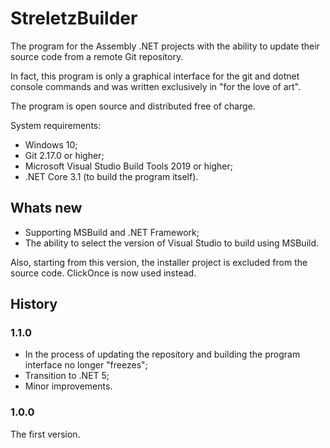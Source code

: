 # StreletzBuilder

The program for the Assembly .NET projects with the ability to update their source code from a remote Git repository.

In fact, this program is only a graphical interface for the git and dotnet console commands and was written exclusively in "for the love of art".

The program is open source and distributed free of charge.

System requirements:

 - Windows 10;
 - Git 2.17.0 or higher;
 - Microsoft Visual Studio Build Tools 2019 or higher;
 - .NET Core 3.1 (to build the program itself).
 
 ## Whats new
 
  - Supporting MSBuild and .NET Framework;
  - The ability to select the version of Visual Studio to build using MSBuild.
  
 Also, starting from this version, the installer project is excluded from the source code. ClickOnce is now used instead.
 
 ## History
 
 ### 1.1.0
 
  - In the process of updating the repository and building the program interface no longer "freezes";
  - Transition to .NET 5;
  - Minor improvements.
 
 ### 1.0.0
 
 The first version.
